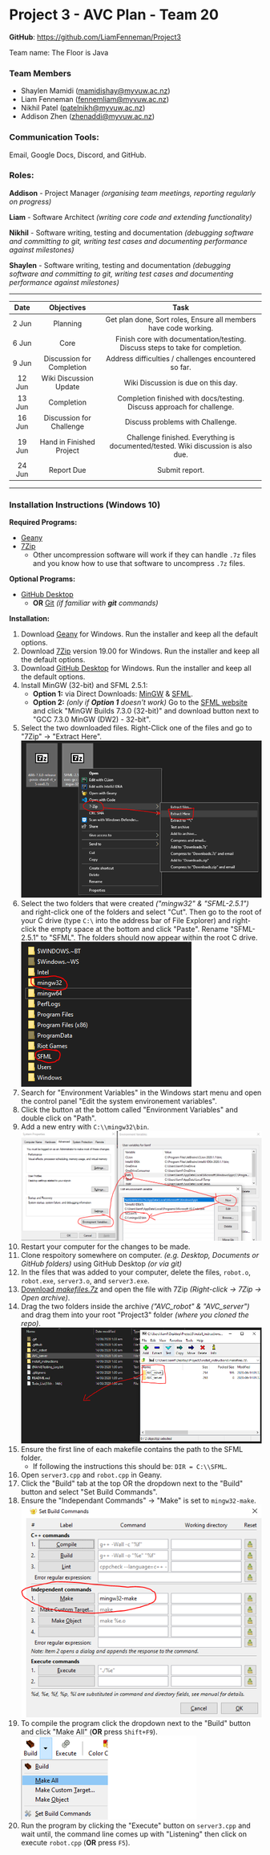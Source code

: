 # Project 3 - AVC Plan - Team 20

**GitHub**: https://github.com/LiamFenneman/Project3

Team name: The Floor is Java

### Team Members
- Shaylen Mamidi (mamidishay@myvuw.ac.nz)
- Liam Fenneman (fennemliam@myvuw.ac.nz)
- Nikhil Patel (patelnikh@myvuw.ac.nz)
- Addison Zhen (zhenaddi@myvuw.ac.nz)

### Communication Tools:
Email, Google Docs, Discord, and GitHub.

### Roles:
**Addison** - Project Manager *(organising team meetings, reporting regularly on progress)*

**Liam** - Software Architect *(writing core code and extending functionality)*

**Nikhil** - Software writing, testing and documentation *(debugging software and committing to
git, writing test cases and documenting performance against milestones)*

**Shaylen** - Software writing, testing and documentation *(debugging software and committing to
git, writing test cases and documenting performance against milestones)*

---


|  Date  |         Objectives       |                                        Task                                       |
|:------:|:-------------------------:|:---------------------------------------------------------------------------------:|
|  2 Jun | Planning                  | Get plan done, Sort roles, Ensure all members have code working.                  |
|  6 Jun | Core                      | Finish core with documentation/testing. Discuss steps to take for completion.     |
|  9 Jun | Discussion for Completion | Address difficulties / challenges encountered so far.                             |
| 12 Jun | Wiki Discussion Update    | Wiki Discussion is due on this day.                                               |
| 13 Jun | Completion                | Completion finished with docs/testing. Discuss approach for challenge.            |
| 16 Jun | Discussion for Challenge  | Discuss problems with Challenge.                                                  |
| 19 Jun | Hand in Finished Project  | Challenge finished. Everything is documented/tested. Wiki discussion is also due. |
| 24 Jun | Report Due                | Submit report.                                                                    |

---

### Installation Instructions (Windows 10)

**Required Programs:**
- [Geany](https://www.geany.org/download/releases/)
- [7Zip](https://www.7-zip.org/)
    - Other uncompression software will work if they can handle `.7z` files and you know how to use that software to uncompress `.7z` files.

**Optional Programs:**
- [GitHub Desktop](https://desktop.github.com/)
    - **OR** [Git](https://git-scm.com/) *(if familiar with **git** commands)*

**Installation:**
1. Download [Geany](https://www.geany.org/download/releases/) for Windows. Run the installer and keep all the default options.
1. Download [7Zip](https://www.7-zip.org/) version 19.00 for Windows. Run the installer and keep all the default options.
1. Download [GitHub Desktop](https://desktop.github.com/) for Windows. Run the installer and keep all the default options.
1. Install MinGW (32-bit) and SFML 2.5.1:
    - **Option 1:** via Direct Downloads: [MinGW](https://sourceforge.net/projects/mingw-w64/files/Toolchains%20targetting%20Win32/Personal%20Builds/mingw-builds/7.3.0/threads-posix/dwarf/i686-7.3.0-release-posix-dwarf-rt_v5-rev0.7z/download) & [SFML](https://www.sfml-dev.org/files/SFML-2.5.1-windows-gcc-7.3.0-mingw-32-bit.zip).
    - **Option 2:** *(only if **Option 1** doesn't work)* Go to the [SFML website](https://www.sfml-dev.org/download/sfml/2.5.1/) and click "MinGW Builds 7.3.0 (32-bit)" and download button next to "GCC 7.3.0 MinGW (DW2) - 32-bit". 
1. Select the two downloaded files. Right-Click one of the files and go to "7Zip" -> "Extract Here".
![image of extracting the files](/install_instructions/images/5.png)
1. Select the two folders that were created *("mingw32" & "SFML-2.5.1")* and right-click one of the folders and select "Cut". Then go to the root of your C drive (type `C:\` into the address bar of File Explorer) and right-click the empty space at the bottom and click "Paste". Rename "SFML-2.5.1" to "SFML". The folders should now appear within the root C drive.
![image of folder structure](/install_instructions/images/1.png)
1. Search for "Environment Variables" in the Windows start menu and open the control panel "Edit the system environement variables".
1. Click the button at the bottom called "Environment Variables" and double click on "Path".
1. Add a new entry with `C:\\mingw32\bin`.
![image of environment variables](/install_instructions/images/2.png)
1. Restart your computer for the changes to be made.
1. Clone respoitory somewhere on computer. *(e.g. Desktop, Documents or GitHub folders)* using GitHub Desktop *(or via git)*
1. In the files that was added to your computer, delete the files, `robot.o`, `robot.exe`, `server3.o`, and `server3.exe`.
1. [Download *makefiles.7z*](/install_instructions/makefiles.7z) and open the file with 7Zip *(Right-click -> 7Zip -> Open archive)*.
1. Drag the two folders inside the archive *("AVC_robot" & "AVC_server")* and drag them into your root "Project3" folder *(where you cloned the repo)*.
![image of makefiles](/install_instructions/images/6.png)
1. Ensure the first line of each makefile contains the path to the SFML folder.
    - If following the instructions this should be: `DIR = C:\\SFML`.
1. Open `server3.cpp` and `robot.cpp` in Geany.
1. Click the "Build" tab at the top OR the dropdown next to the "Build" button and select "Set Build Commands".
1. Ensure the "Independant Commands" -> "Make" is set to `mingw32-make`.
![image of independant commands](/install_instructions/images/3.png)
1. To compile the program click the dropdown next to the "Build" button and click "Make All" (**OR** press `Shift+F9`).
![image of make all button](/install_instructions/images/4.png)
1. Run the program by clicking the "Execute" button on `server3.cpp` and wait until, the command line comes up with "Listening" then click on execute `robot.cpp` (**OR** press `F5`).
